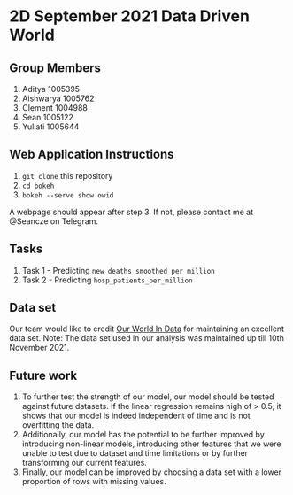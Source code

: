 # 2D September 2021 Data Driven World

## Group Members
1. Aditya 1005395
2. Aishwarya 1005762
3. Clement 1004988
4. Sean 1005122
5. Yuliati 1005644

## Web Application Instructions
1. `git clone` this repository
2. `cd bokeh`
3. `bokeh --serve show owid`

A webpage should appear after step 3. If not, please contact me at @Seancze on Telegram.

## Tasks
1. Task 1 - Predicting `new_deaths_smoothed_per_million`
2. Task 2 - Predicting `hosp_patients_per_million`

## Data set
Our team would like to credit [Our World In Data](https://github.com/owid/covid-19-data) for maintaining an excellent data set. Note: The data set used in our analysis was maintained up till 10th November 2021.

## Future work
1. To further test the strength of our model, our model should be tested against future datasets. If the linear regression remains high of > 0.5, it shows that our model is indeed independent of time and is not overfitting the data.
2. Additionally, our model has the potential to be further improved by introducing non-linear models, introducing other features that we were unable to test due to dataset and time limitations or by further transforming our current features.
3. Finally, our model can be improved by choosing a data set with a lower proportion of rows with missing values.

